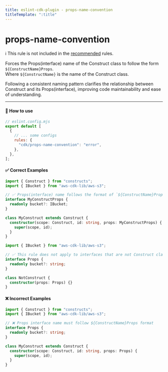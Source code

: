 ```yaml
---
title: eslint-cdk-plugin - props-name-convention
titleTemplate: ":title"
---
```


# props-name-convention

<div class="info-item">
  ℹ️ This rule is not included in the
  <a href="/rules/#recommended-rules">recommended</a>
  rules.
</div>

Forces the Props(interface) name of the Construct class to follow the form `${ConstructName}Props`.  
Where `${ConstructName}` is the name of the Construct class.

Following a consistent naming pattern clarifies the relationship between Construct and its Props(interface), improving code maintainability and ease of understanding.

---

#### 🔧 How to use

```js
// eslint.config.mjs
export default [
  {
    // ... some configs
    rules: {
      "cdk/props-name-convention": "error",
    },
  },
];
```

#### ✅ Correct Examples

```ts
import { Construct } from "constructs";
import { IBucket } from "aws-cdk-lib/aws-s3";

// ✅ Props(interface) name follows the format of `${ConstructName}Props`
interface MyConstructProps {
  readonly bucket?: IBucket;
}

class MyConstruct extends Construct {
  constructor(scope: Construct, id: string, props: MyConstructProps) {
    super(scope, id);
  }
}
```

```ts
import { IBucket } from "aws-cdk-lib/aws-s3";

// ✅ This rule does not apply to interfaces that are not Construct classes
interface Props {
  readonly bucket?: string;
}

class NotConstruct {
  constructor(props: Props) {}
}
```

#### ❌ Incorrect Examples

```ts
import { Construct } from "constructs";
import { IBucket } from "aws-cdk-lib/aws-s3";

// ❌ Props interface name must follow ${ConstructName}Props format
interface Props {
  readonly bucket?: string;
}

class MyConstruct extends Construct {
  constructor(scope: Construct, id: string, props: Props) {
    super(scope, id);
  }
}
```
